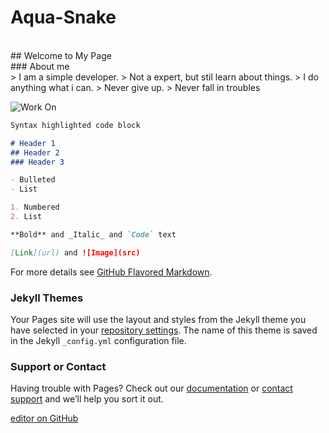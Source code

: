 # **Aqua-Snake**
<br>
## Welcome to My Page 
<br>
### About me 
<br>
> I am a simple developer.
> Not a expert, but stil learn about things.
> I do anything what i can.
> Never give up.
> Never fall in troubles


![Work On](https://i.ibb.co/jf9Tkq6/logo.jpg)

```markdown
Syntax highlighted code block

# Header 1
## Header 2
### Header 3

- Bulleted
- List

1. Numbered
2. List

**Bold** and _Italic_ and `Code` text

[Link](url) and ![Image](src)
```

For more details see [GitHub Flavored Markdown](https://guides.github.com/features/mastering-markdown/).

### Jekyll Themes

Your Pages site will use the layout and styles from the Jekyll theme you have selected in your [repository settings](https://github.com/Aqua-Snake/Aqua-Snake/settings/pages). The name of this theme is saved in the Jekyll `_config.yml` configuration file.

### Support or Contact

Having trouble with Pages? Check out our [documentation](https://docs.github.com/categories/github-pages-basics/) or [contact support](https://support.github.com/contact) and we’ll help you sort it out.

[editor on GitHub](https://github.com/Aqua-Snake/Aqua-Snake/edit/gh-pages/index.md)
